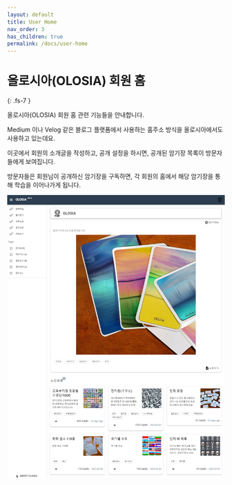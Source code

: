 ```yaml
---
layout: default
title: User Home
nav_order: 3
has_children: true
permalink: /docs/user-home
---
```


# 올로시아(OLOSIA) 회원 홈
{: .fs-7 }

올로시아(OLOSIA) 회원 홈 관련 기능들을 안내합니다.

Medium 이나 Velog 같은 블로그 플랫폼에서 사용하는 홈주소 방식을 올로시아에서도 사용하고 있는데요.

이곳에서 회원의 소개글을 작성하고, 공개 설정을 하시면, 공개된 암기장 목록이 방문자들에게 보여집니다.

방문자들은 회원님이 공개하신 암기장을 구독하면, 각 회원의 홈에서 해당 암기장을 통해 학습을 이어나가게 됩니다.

![user-home](/assets/images/user-home.png)
